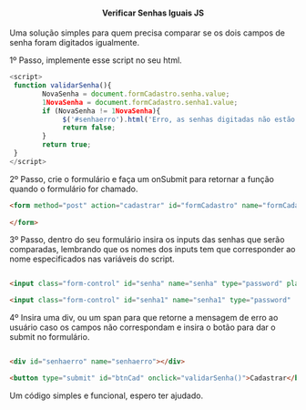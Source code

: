 <h4 align="center"> Verificar Senhas Iguais JS</h4>

Uma solução simples para quem precisa comparar se os dois campos de senha foram digitados igualmente.

1º Passo, implemente esse script no seu html.

```js
<script>
 function validarSenha(){
        NovaSenha = document.formCadastro.senha.value;
        1NovaSenha = document.formCadastro.senha1.value;
        if (NovaSenha != 1NovaSenha){ 
             $('#senhaerro').html('Erro, as senhas digitadas não estão corretas.');
             return false;
        }
        return true;
 }
</script>
```

2º Passo, crie o formulário e faça um onSubmit para retornar a função quando o formulário for chamado.

```html
<form method="post" action="cadastrar" id="formCadastro" name="formCadastro" onsubmit="return validarSenha();">
  
</form>
```

3º Passo, dentro do seu formulário insira os inputs das senhas que serão comparadas, lembrando que os nomes dos inputs tem que corresponder ao nome especificados nas variáveis do script.

```html

<input class="form-control" id="senha" name="senha" type="password" placeholder="Digite sua senha" required>

<input class="form-control" id="senha1" name="senha1" type="password"  placeholder="Confirme sua senha" required>

```

4º Insira uma div, ou um span para que retorne a mensagem de erro ao usuário caso os campos não correspondam e insira o botão para dar o  submit no formulário.

```html

<div id="senhaerro" name="senhaerro"></div>

<button type="submit" id="btnCad" onclick="validarSenha()">Cadastrar</button>

```

Um código simples e funcional, espero ter ajudado.
